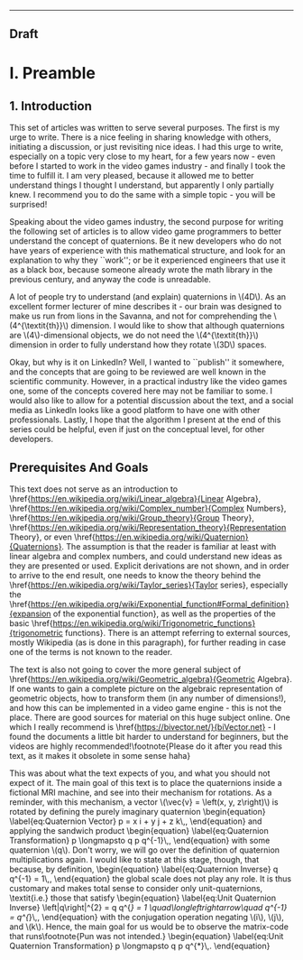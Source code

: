 <script src="https://polyfill.io/v3/polyfill.min.js?features=es6"></script>
<script id="MathJax-script" async src="https://cdn.jsdelivr.net/npm/mathjax@3/es5/tex-mml-chtml.js"></script>
---
Draft
---

# I. Preamble

## 1. Introduction

This set of articles was written to serve several purposes. The first is my urge to write. There is a nice feeling in sharing knowledge with others, initiating a discussion, or just revisiting nice ideas. I had this urge to write, especially on a topic very close to my heart, for a few years now - even before I started to work in the video games industry - and finally I took the time to fulfill it. I am very pleased, because it allowed me to better understand things I thought I understand, but apparently I only partially knew. I recommend you to do the same with a simple topic - you will be surprised!

Speaking about the video games industry, the second purpose for writing the following set of articles is to allow video game programmers to better understand the concept of quaternions. Be it new developers who do not have years of experience with this mathematical structure, and look for an explanation to why they ``work''; or be it experienced engineers that use it as a black box, because someone already wrote the math library in the previous century, and anyway the code is unreadable.

A lot of people try to understand (and explain) quaternions in \\(4D\\). As an excellent former lecturer of mine describes it - our brain was designed to make us run from lions in the Savanna, and not for comprehending the \\(4^{\textit{th}}\\) dimension. I would like to show that although quaternions are \\(4\\)-dimensional objects, we do not need the \\(4^{\textit{th}}\\) dimension in order to fully understand how they rotate \\(3D\\) spaces.

Okay, but why is it on LinkedIn? Well, I wanted to ``publish'' it somewhere, and the concepts that are going to be reviewed are well known in the scientific community. However, in a practical industry like the video games one, some of the concepts covered here may not be familiar to some. I would also like to allow for a potential discussion about the text, and a social media as LinkedIn looks like a good platform to have one with other professionals. Lastly, I hope that the algorithm I present at the end of this series could be helpful, even if just on the conceptual level, for other developers.

## Prerequisites And Goals

This text does not serve as an introduction to \href{https://en.wikipedia.org/wiki/Linear_algebra}{Linear Algebra}, \href{https://en.wikipedia.org/wiki/Complex_number}{Complex Numbers}, \href{https://en.wikipedia.org/wiki/Group_theory}{Group Theory}, \href{https://en.wikipedia.org/wiki/Representation_theory}{Representation Theory}, or even \href{https://en.wikipedia.org/wiki/Quaternion}{Quaternions}. The assumption is that the reader is familiar at least with linear algebra and complex numbers, and could understand new ideas as they are presented or used. Explicit derivations are not shown, and in order to arrive to the end result, one needs to know the theory behind the \href{https://en.wikipedia.org/wiki/Taylor_series}{Taylor series}, especially the \href{https://en.wikipedia.org/wiki/Exponential_function#Formal_definition}{expansion of the exponential function}, as well as the properties of the basic \href{https://en.wikipedia.org/wiki/Trigonometric_functions}{trigonometric functions}. There is an attempt referring to external sources, mostly Wikipedia (as is done in this paragraph), for further reading in case one of the terms is not known to the reader.

The text is also not going to cover the more general subject of \href{https://en.wikipedia.org/wiki/Geometric_algebra}{Geometric Algebra}. If one wants to gain a complete picture on the algebraic representation of geometric objects, how to transform them (in any number of dimensions!), and how this can be implemented in a video game engine - this is not the place. There are good sources for material on this huge subject online. One which I really recommend is \href{https://bivector.net/}{biVector.net} - I found the documents a little bit harder to understand for beginners, but the videos are highly recommended!\footnote{Please do it after you read this text, as it makes it obsolete in some sense haha}

This was about what the text expects of you, and what you should not expect of it. The main goal of this text is to place the quaternions inside a fictional MRI machine, and see into their mechanism for rotations. As a reminder, with this mechanism, a vector \\(\vec{v} = \left(x, y, z\right)\\) is rotated by defining the purely imaginary quaternion
\begin{equation}
	\label{eq:Quaternion Vector}
	p = x i + y j + z k\\,,
\end{equation}
and applying the sandwich product
\begin{equation}
	\label{eq:Quaternion Transformation}
	p \longmapsto q p q^{-1}\\,,
\end{equation}
with some quaternion \\(q\\). Don't worry, we will go over the definition of quaternion multiplications again. I would like to state at this stage, though, that because, by definition,
\begin{equation}
	\label{eq:Quaternion Inverse}
	q q^{-1} = 1\\,,
\end{equation}
the global scale does not play any role. It is thus customary and makes total sense to consider only unit-quaternions, \textit{i.e.} those that satisfy
\begin{equation}
	\label{eq:Unit Quaternion Inverse}
	\left|q\right|^{2} = q q^{*} = 1 \quad\longleftrightarrow\quad q^{-1} = q^{*}\\,,
\end{equation}
with the conjugation operation negating \\(i\\), \\(j\\), and \\(k\\). Hence, the main goal for us would be to observe the matrix-code that runs\footnote{Pun was not intended.}
\begin{equation}
	\label{eq:Unit Quaternion Transformation}
	p \longmapsto q p q^{*}\\,.
\end{equation}
